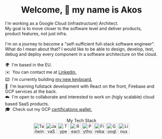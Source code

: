 <h1 align="center">Welcome, 🤝 my name is Akos</h1>

I'm working as a Google Cloud (infrastructure) Architect.
</br>
My goal is to move closer to the software level and deliver products, product features, not just infra.
</br>
</br>
I'm on a journey to become a "self-sufficient full-stack software engineer".
</br>
What do I mean about that? I would like to be able to design, develop, test, debug and deploy every component in a software architecture on the cloud.
</br>
</br> 🌍  I'm based in the EU.
</br> ✉️  You can contact me at [Linkedin.](https://www.linkedin.com/in/kohlakos)
</br> ⌨️  I'm currently building [my new keyboard.](https://github.com/akoskohl/zmk-config)
</br> 🧠  I'm learning fullstack development with React on the front, Firebase and GCP services at the back.
</br> ☁️  I'm open to collaborate and interested to work on (higly scalable) cloud based SaaS products.
</br> 🎓  Check out my GCP [certifications wallet.](https://www.credly.com/users/akos-kohl.b6ef1a23)

<p align="center"> My Tech Stack</br>
<a href="https://tailwindcss.com/" target="_blank" rel="noreferrer"><img src="https://raw.githubusercontent.com/danielcranney/readme-generator/main/public/icons/skills/tailwindcss-colored.svg" width="36" height="36" alt="TailwindCSS" /></a>
<a href="https://developer.mozilla.org/en-US/docs/Web/JavaScript" target="_blank" rel="noreferrer"><img src="https://raw.githubusercontent.com/danielcranney/readme-generator/main/public/icons/skills/javascript-colored.svg" width="36" height="36" alt="JavaScript" /></a>
<a href="https://www.typescriptlang.org/" target="_blank" rel="noreferrer"><img src="https://raw.githubusercontent.com/danielcranney/readme-generator/main/public/icons/skills/typescript-colored.svg" width="36" height="36" alt="TypeScript" /></a>
<a href="https://reactjs.org/" target="_blank" rel="noreferrer"><img src="https://raw.githubusercontent.com/danielcranney/readme-generator/main/public/icons/skills/react-colored.svg" width="36" height="36" alt="React" /></a>
<a href="https://www.python.org/" target="_blank" rel="noreferrer"><img src="https://raw.githubusercontent.com/danielcranney/readme-generator/main/public/icons/skills/python-colored.svg" width="36" height="36" alt="Python" /></a>
<a href="https://firebase.google.com/" target="_blank" rel="noreferrer"><img src="https://raw.githubusercontent.com/danielcranney/readme-generator/main/public/icons/skills/firebase-colored.svg" width="36" height="36" alt="Firebase" /></a>
<a href="https://cloud.google.com/" target="_blank" rel="noreferrer"><img src="https://raw.githubusercontent.com/danielcranney/readme-generator/main/public/icons/skills/googlecloud-colored.svg" width="36" height="36" alt="Google Cloud" /></a>
<a href="https://www.linux.org" target="_blank" rel="noreferrer"><img src="https://raw.githubusercontent.com/danielcranney/readme-generator/main/public/icons/skills/linux-colored.svg" width="36" height="36" alt="Linux" /></a>
</p>

<!---

```
My Github structure
│
├─ akoskohl - "Config files" (this homepage readme) for my GitHub profile.
├─ zmk-config - My personal corne (keyboard) build and configuration.
├─ vote-counter - Fullstack app to count votes on user generated topics.
├─ my-tube - Fullstack app to have my own YouTube for videos to keep.
├─ components - my frontend legoblocks to build things
│    └─ rolodex-like-component - you can filter cards which is loaded via an API.
├─ datastructures and algorithms - practicing hard problems
│    ├─ adventOfCode-23 - I think do desc is needed.
│    └─ ds-and-algo - My collection practicing datastructures and algorithms.
└─ scripts - Useful scripts from A-Z.
```
<a href="https://nextjs.org/docs" target="_blank" rel="noreferrer"><img src="https://raw.githubusercontent.com/danielcranney/readme-generator/main/public/icons/skills/nextjs-colored.svg" width="36" height="36" alt="NextJs" /></a>
<a href="https://git-scm.com/" target="_blank" rel="noreferrer"><img src="https://raw.githubusercontent.com/danielcranney/readme-generator/main/public/icons/skills/git-colored.svg" width="36" height="36" alt="Git" /></a>
<a href="https://getbootstrap.com/" target="_blank" rel="noreferrer"><img src="https://raw.githubusercontent.com/danielcranney/readme-generator/main/public/icons/skills/bootstrap-colored.svg" width="36" height="36" alt="Bootstrap" /></a>

</br>   🖥️  I'm currently working on some full stack [hobby project.](http://akoskohl/vote-counter)
│
  🖥️  See my portfolio at [GitHub.](http://github.com/akoskohl) --->
